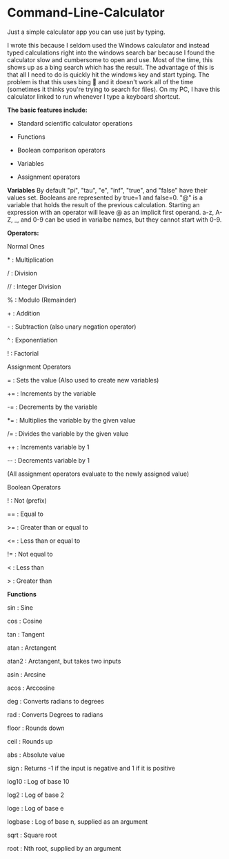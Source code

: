 # Command-Line-Calculator
Just a simple calculator app you can use just by typing.

I wrote this because I seldom used the Windows calculator and instead typed calculations right into the windows search bar because I found the calculator slow and cumbersome to open and use. Most of the time, this shows up as a bing search which has the result. The advantage of this is that all I need to do is quickly hit the windows key and start typing. The problem is that this uses bing 🤮 and it doesn't work all of the time (sometimes it thinks you're trying to search for files). On my PC, I have this calculator linked to run whenever I type a keyboard shortcut.


**The basic features include:**

* Standard scientific calculator operations 

* Functions

* Boolean comparison operators

* Variables

* Assignment operators


**Variables**
By default "pi", "tau", "e", "inf", "true", and "false" have their values set.
Booleans are represented by true=1 and false=0.
"@" is a variable that holds the result of the previous calculation.
Starting an expression with an operator will leave @ as an implicit first operand.
a-z, A-Z, _, and 0-9 can be used in varialbe names, but they cannot start with 0-9.

**Operators:**

Normal Ones

\*  : Multiplication

/  : Division

// : Integer Division

%  : Modulo (Remainder)

\+  : Addition

\-  : Subtraction (also unary negation operator)

^  : Exponentiation

! : Factorial

Assignment Operators

=  : Sets the value (Also used to create new variables)

+= : Increments by the variable

-= : Decrements by the variable

*= : Multiplies the variable by the given value

/= : Divides the variable by the given value

++ : Increments variable by 1

-- : Decrements variable by 1

(All assignment operators evaluate to the newly assigned value)

Boolean Operators

! : Not (prefix)

== : Equal to

\>= : Greater than or equal to

<= : Less than or equal to

!= : Not equal to

<  : Less than

\>  : Greater than


**Functions**

sin   : Sine

cos   : Cosine

tan   : Tangent

atan  : Arctangent

atan2 : Arctangent, but takes two inputs

asin  : Arcsine

acos  : Arccosine

deg   : Converts radians to degrees

rad   : Converts Degrees to radians

floor : Rounds down

ceil  : Rounds up

abs   : Absolute value

sign  : Returns -1 if the input is negative and 1 if it is positive

log10 : Log of base 10 

log2  : Log of base 2 

loge  : Log of base e

logbase : Log of base n, supplied as an argument 

sqrt : Square root

root : Nth root, supplied by an argument 
